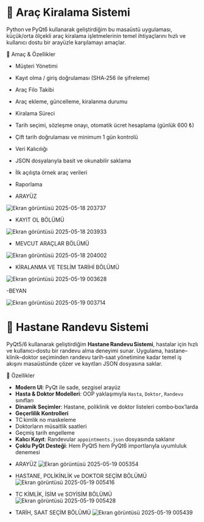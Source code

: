 # 🚗 Araç Kiralama Sistemi

Python ve PyQt6 kullanarak geliştirdiğim bu masaüstü uygulaması, küçük/orta ölçekli araç kiralama işletmelerinin temel ihtiyaçlarını hızlı ve kullanıcı dostu bir arayüzle karşılamayı amaçlar.

🎯 Amaç & Özellikler

* Müşteri Yönetimi

* Kayıt olma / giriş doğrulaması (SHA‑256 ile şifreleme)

* Araç Filo Takibi

* Araç ekleme, güncelleme, kiralanma durumu

* Kiralama Süreci

* Tarih seçimi, sözleşme onayı, otomatik ücret hesaplama (günlük 600 ₺)

* Çift tarih doğrulaması ve minimum 1 gün kontrolü

* Veri Kalıcılığı

* JSON dosyalarıyla basit ve okunabilir saklama

* İlk açılışta örnek araç verileri

* Raporlama

- ARAYÜZ
 
![Ekran görüntüsü 2025-05-18 203737](https://github.com/user-attachments/assets/e8691f19-077e-4c72-8321-8211039126ff)

- KAYIT OL BÖLÜMÜ
 
![Ekran görüntüsü 2025-05-18 203933](https://github.com/user-attachments/assets/c6452215-3502-4c68-938a-741ce2668875)


- MEVCUT ARAÇLAR BÖLÜMÜ

![Ekran görüntüsü 2025-05-18 204002](https://github.com/user-attachments/assets/e66096e9-3408-427c-915b-8e6b830e9579)


- KİRALANMA VE TESLİM TARİHİ BÖLÜMÜ
 
![Ekran görüntüsü 2025-05-19 003628](https://github.com/user-attachments/assets/f82ca0f4-5bc7-4db0-a426-2cca105338cd)

-BEYAN

![Ekran görüntüsü 2025-05-19 003714](https://github.com/user-attachments/assets/6b990d18-9a2e-44dd-8746-bb9363cf794b)


# 🏥 Hastane Randevu Sistemi

PyQt5/6 kullanarak geliştirdiğim **Hastane Randevu Sistemi**, hastalar için hızlı ve kullanıcı‑dostu bir randevu alma deneyimi sunar. Uygulama, hastane–klinik–doktor seçiminden randevu tarih‑saat yönetimine kadar temel iş akışını masaüstünde çözer ve kayıtları JSON dosyasına saklar.

 🚀 Özellikler

* **Modern UI**: PyQt ile sade, sezgisel arayüz  
* **Hasta & Doktor Modelleri**: OOP yaklaşımıyla `Hasta`, `Doktor`, `Randevu` sınıfları  
* **Dinamik Seçimler**: Hastane, poliklinik ve doktor listeleri combo‑box’larda  
* **Geçerlilik Kontrolleri**  
* TC kimlik no maskeleme  
* Doktorların müsaitlik saatleri  
* Geçmiş tarih engelleme  
* **Kalıcı Kayıt**: Randevular `appointments.json` dosyasında saklanır  
* **Çoklu PyQt Desteği**: Hem PyQt5 hem PyQt6 importlarıyla uyumluluk denemesi

  
- ARAYÜZ
![Ekran görüntüsü 2025-05-19 005354](https://github.com/user-attachments/assets/2adbbbfc-9126-40e1-9126-1963bf54b30d)


- HASTANE, POLİKİNLİK ve DOKTOR SEÇİM BÖLÜMÜ
![Ekran görüntüsü 2025-05-19 005416](https://github.com/user-attachments/assets/047ee29b-61c6-4845-9188-cb09aa67d567)


- TC KİMLİK, İSİM ve SOYİSİM BÖLÜMÜ
![Ekran görüntüsü 2025-05-19 005428](https://github.com/user-attachments/assets/c76fa938-7d0e-4f88-b743-76c2b82ccde8)


- TARİH, SAAT SEÇİM BÖLÜMÜ
![Ekran görüntüsü 2025-05-19 005439](https://github.com/user-attachments/assets/d13fcb3f-fec6-4047-8230-b236200046f3)














